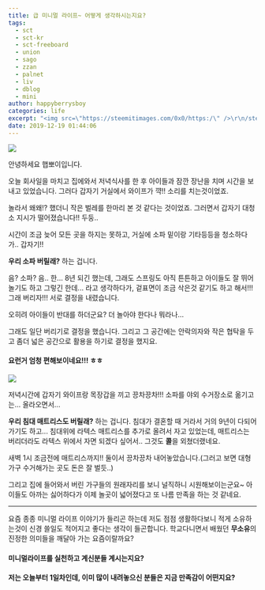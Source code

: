 ```yaml
---
title: 급 미니멀 라이프~ 어떻게 생각하시는지요?
tags:
  - sct
  - sct-kr
  - sct-freeboard
  - union
  - sago
  - zzan
  - palnet
  - liv
  - dblog
  - mini
author: happyberrysboy
categories: life
excerpt: "<img src=\"https://steemitimages.com/0x0/https:/\" />\r\n/steemitimages.com/640x0/https://cdn.steemitimages.com/DQmU8hwnAWm29BmczzrLHGfxPhDsUyr8VQwF8UiFdRrFgjY/％EC％83％88％20％ED％8C％8C％EC％9D％BC％202019-02-27％2017.53.44_2.jpg)  안녕하세요 햅뽀이입니다.  오늘 회사일을 마치고 집에와서 저녁....."
date: 2019-12-19 01:44:06
---
```


![](https://steemitimages.com/0x0/https://steemitimages.com/640x0/https://cdn.steemitimages.com/DQmU8hwnAWm29BmczzrLHGfxPhDsUyr8VQwF8UiFdRrFgjY/％EC％83％88％20％ED％8C％8C％EC％9D％BC％202019-02-27％2017.53.44_2.jpg)

안녕하세요 햅뽀이입니다.

오늘 회사일을 마치고 집에와서 저녁식사를 한 후 아이들과 잠깐 장난을 치며 시간을 보내고 있었습니다. 그러다 갑자기 거실에서 와이프가 꺅!! 소리를 치는것이었죠. 

놀라서 왜왜!? 했더니 작은 벌레를 한마리 본 것 같다는 것이었죠. 그러면서 갑자기 대청소 지시가 떨어졌습니다!! 두둥..

시간이 조금 늦어 모든 곳을 하지는 못하고, 거실에 소파 밑이랑 기타등등을 청소하다가.. 갑자기!!

**우리 소파 버릴래?** 하는 겁니다.

음? 소파? 음.. 한... 8년 되긴 했는데, 그래도 스프링도 아직 튼튼하고 아이들도 잘 뛰어 놀기도 하고 그렇긴 한데... 라고 생각하다가, 겉표면이 조금 삭은것 같기도 하고 해서!!! 그래 버리자!!! 서로 결정을 내렸습니다.

오히려 아이들이 반대를 하더군요? 더 놀아야 한다나 뭐라나...

그래도 일단 버리기로 결정을 했습니다. 그리고 그 공간에는 안락의자와 작은 협탁을 두고 좀더 넓은 공간으로 활용을 하기로 결정을 했지요.

#### 요런거 엄청 편해보이네요!!! ㅎㅎ
![](https://cdn.steemitimages.com/DQmXJdRfJSgWuUWDz5rui5LRDtbqosf2h8AJBsDfW2kxSxd/image.png)

저녁시간에 갑자기 와이프랑 목장갑을 끼고 끙차끙차!!! 소파를 야외 수거장소로 옮기고는... 올라오면서...

**우리 침대 매트리스도 버릴래?** 하는 겁니다. 침대가 결혼할 때 거라서 거의 9년이 다되어 가기도 하고... 침대위에 라텍스 매트리스를 추가로 올려서 자고 있었는데, 매트리스는 버리더라도 라텍스 위에서 자면 되겠다 싶어서.. 그것도 **콜**을 외쳤더랬네요.

새벽 1시 조금전에 매트리스까지!! 둘이서 끙차끙차 내어놓았습니다.(그러고 보면 대형가구 수거해가는 곳도 돈은 잘 벌듯..)

그리고 집에 들어와서 버린 가구들의 원래자리를 보니 널직하니 시원해보이는군요~ 아이들도 아까는 싫어하다가 이제 놀곳이 넓어졌다고 또 나름 만족을 하는 것 같네요.

___

요즘 종종 미니멀 라이프 이야기가 들리곤 하는데 저도 점점 생활하다보니 적게 소유하는것이 신경 쓸일도 적어지고 좋다는 생각이 들곤합니다. 학교다니면서 배웠던 **무소유**의 진정한 의미들을 깨달아 가는 요즘이랄까요?

#### 미니멀라이프를 실천하고 계신분들 계시는지요?

#### 저는 오늘부터 1일차인데, 이미 많이 내려놓으신 분들은 지금 만족감이 어떤지요?